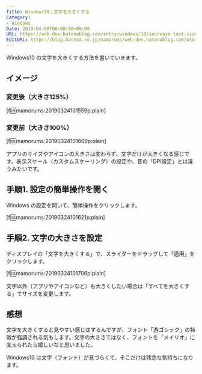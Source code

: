 ```yaml
---
Title: Windows10：文字を大きくする
Category:
- Windows
Date: 2019-04-08T06:00:00+09:00
URL: https://web-dev.hatenablog.com/entry/windows/10/increase-text-size
EditURL: https://blog.hatena.ne.jp/mamorums/web-dev.hatenablog.com/atom/entry/17680117126998680501
---
```


Windows10 の文字を大きくする方法を書いていきます。


## イメージ
### 変更後（大きさ125%）
[f:id:mamorums:20190324101559p:plain]

### 変更前（大きさ100%）
[f:id:mamorums:20190324101609p:plain]

アプリのサイズやアイコンの大きさは変わらず、文字だけが大きくなる感じです。表示スケール（カスタムスケーリング）の設定や、昔の「DPI設定」とは違うみたいです。


## 手順1. 設定の簡単操作を開く
Windows の設定を開いて、簡単操作をクリックします。

[f:id:mamorums:20190324101621p:plain]


## 手順2. 文字の大きさを設定
ディスプレイの「文字を大きくする」で、スライダーをドラッグして「適用」をクリックします。

[f:id:mamorums:20190324101706p:plain]

文字以外（アプリやアイコンなど）も大きくしたい場合は「すべてを大きくする」でサイズを変更します。


## 感想
文字を大きくすると見やすい感じはするんですが、フォント「游ゴシック」の特徴が強調される気もします。文字の大きさではなく、フォントを「メイリオ」に変えられたら嬉しいなと思いました。

Windows10 は文字（フォント）が見づらくて、そこだけは残念な気持ちになります。
